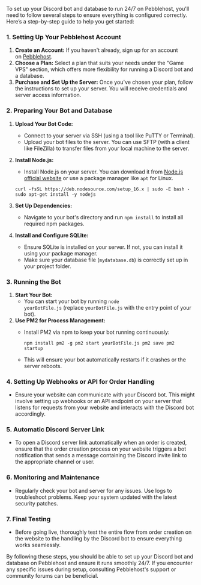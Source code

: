 
To set up your Discord bot and database to run 24/7 on Pebblehost, you'll need to follow several steps to ensure everything is configured correctly. Here’s a step-by-step guide to help you get started:

### 1. Setting Up Your Pebblehost Account

1. **Create an Account:** If you haven't already, sign up for an account on [Pebblehost](https://pebblehost.com/).
2. **Choose a Plan:** Select a plan that suits your needs under the "Game VPS" section, which offers more flexibility for running a Discord bot and a database.
3. **Purchase and Set Up the Server:** Once you've chosen your plan, follow the instructions to set up your server. You will receive credentials and server access information.

### 2. Preparing Your Bot and Database

1. **Upload Your Bot Code:**
    - Connect to your server via SSH (using a tool like PuTTY or Terminal).
    - Upload your bot files to the server. You can use SFTP (with a client like FileZilla) to transfer files from your local machine to the server.
2. **Install Node.js:**
    
    - Install Node.js on your server. You can download it from [Node.js official website](https://nodejs.org/) or use a package manager like `apt` for Linux.
    
    `curl -fsSL https://deb.nodesource.com/setup_16.x | sudo -E bash - sudo apt-get install -y nodejs`
    
3. **Set Up Dependencies:**
    - Navigate to your bot's directory and run `npm install` to install all required npm packages.
4. **Install and Configure SQLite:**
    - Ensure SQLite is installed on your server. If not, you can install it using your package manager.
    - Make sure your database file (`mydatabase.db`) is correctly set up in your project folder.

### 3. Running the Bot

1. **Start Your Bot:**
    - You can start your bot by running `node yourBotFile.js` (replace `yourBotFile.js` with the entry point of your bot).
2. **Use PM2 for Process Management:**
    - Install PM2 via npm to keep your bot running continuously:
        
        `npm install pm2 -g pm2 start yourBotFile.js pm2 save pm2 startup`
        
    - This will ensure your bot automatically restarts if it crashes or the server reboots.

### 4. Setting Up Webhooks or API for Order Handling

- Ensure your website can communicate with your Discord bot. This might involve setting up webhooks or an API endpoint on your server that listens for requests from your website and interacts with the Discord bot accordingly.

### 5. Automatic Discord Server Link

- To open a Discord server link automatically when an order is created, ensure that the order creation process on your website triggers a bot notification that sends a message containing the Discord invite link to the appropriate channel or user.

### 6. Monitoring and Maintenance

- Regularly check your bot and server for any issues. Use logs to troubleshoot problems. Keep your system updated with the latest security patches.

### 7. Final Testing

- Before going live, thoroughly test the entire flow from order creation on the website to the handling by the Discord bot to ensure everything works seamlessly.

By following these steps, you should be able to set up your Discord bot and database on Pebblehost and ensure it runs smoothly 24/7. If you encounter any specific issues during setup, consulting Pebblehost's support or community forums can be beneficial.
